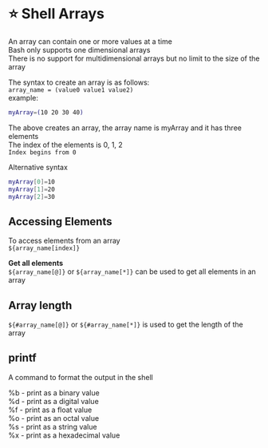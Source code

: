 # :star: Shell Arrays  

An array can contain one or more values at a time  
Bash only supports one dimensional arrays  
There is no support for multidimensional arrays but no limit to the size of the array  

The syntax to create an array is as follows:  
`array_name = (value0 value1 value2)`  
example:

```bash
myArray=(10 20 30 40)
```

The above creates an array, the array name is myArray and it has three elements  
The index of the elements is 0, 1, 2  
`Index begins from 0`  

Alternative syntax  
```bash
myArray[0]=10
myArray[1]=20
myArray[2]=30
```

## Accessing Elements  
To access elements from an array  
`${array_name[index]}`  
  
__Get all elements__  
`${array_name[@]}` or `${array_name[*]}` can be used to get all elements in an array  

## Array length  

`${#array_name[@]}` or `${#array_name[*]}` is used to get the length of the array  

## printf

A command to format the output in the shell  

%b - print as a binary value  
%d - print as a digital value  
%f - print as a float value  
%o - print as an octal value  
%s -  print as a string value  
%x - print as a hexadecimal value  
